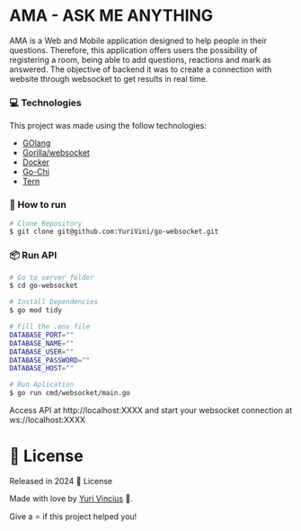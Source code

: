 # AMA - ASK ME ANYTHING

AMA is a Web and Mobile application designed to help people in their questions. Therefore, this application offers users the possibility of registering a room, being able to add questions, reactions and mark as answered. The objective of backend it was to create a connection with website through websocket to get results in real time.

### :computer: Technologies
This project was made using the follow technologies:

* [GOlang](https://go.dev)      
* [Gorilla/websocket](https://pkg.go.dev/github.com/gorilla/websocket)      
* [Docker](https://www.docker.com)
* [Go-Chi](https://github.com/go-chi)
* [Tern](https://github.com/jackc/tern)

### :construction_worker: How to run
```bash
# Clone Repository
$ git clone git@github.com:YuriVini/go-websocket.git
```
### 📦 Run API

```bash
# Go to server folder
$ cd go-websocket

# Install Dependencies
$ go mod tidy

# Fill the .env file
DATABASE_PORT=""
DATABASE_NAME=""
DATABASE_USER=""
DATABASE_PASSWORD=""
DATABASE_HOST=""

# Run Aplication
$ go run cmd/websocket/main.go
```
Access API at http://localhost:XXXX and start your websocket connection at ws://localhost:XXXX

# :closed_book: License

Released in 2024 :closed_book: License

Made with love by [Yuri Vincius](https://github.com/YuriVini) 🚀.


Give a ⭐️ if this project helped you!
